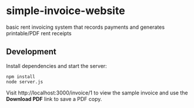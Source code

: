 # simple-invoice-website
basic rent invoicing system that records payments and generates printable/PDF rent receipts

## Development
Install dependencies and start the server:

```
npm install
node server.js
```

Visit http://localhost:3000/invoice/1 to view the sample invoice and use the **Download PDF** link to save a PDF copy.
